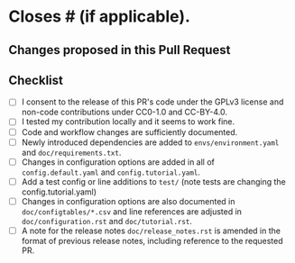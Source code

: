 # Closes # (if applicable).

## Changes proposed in this Pull Request


## Checklist

- [ ] I consent to the release of this PR's code under the GPLv3 license and non-code contributions under CC0-1.0 and CC-BY-4.0.
- [ ] I tested my contribution locally and it seems to work fine.
- [ ] Code and workflow changes are sufficiently documented.
- [ ] Newly introduced dependencies are added to `envs/environment.yaml` and `doc/requirements.txt`.
- [ ] Changes in configuration options are added in all of `config.default.yaml` and `config.tutorial.yaml`.
- [ ] Add a test config or line additions to `test/` (note tests are changing the config.tutorial.yaml)
- [ ] Changes in configuration options are also documented in `doc/configtables/*.csv` and line references are adjusted in `doc/configuration.rst` and `doc/tutorial.rst`.
- [ ] A note for the release notes `doc/release_notes.rst` is amended in the format of previous release notes, including reference to the requested PR.
